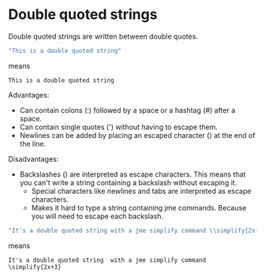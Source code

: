 # Double quoted strings

Double quoted strings are written between double quotes.

```yaml
"This is a double quoted string"
```

means

```text
This is a double quoted string
```

Advantages:
- Can contain colons (:) followed by a space or a hashtag (#) after a space.
- Can contain single quotes (') without having to escape them.
- Newlines can be added by placing an escaped character (\) at the end of the line.

Disadvantages:
- Backslashes (\) are interpreted as escape characters. This means that you can't write a string containing a backslash without escaping it.
  - Special characters like newlines and tabs are interpreted as escape characters.
  - Makes it hard to type a string containing jme commands. Because you will need to escape each backslash.

```yaml
"It's a double quoted string with a jme simplify command \\simplify{2x+3}"
```

means

```text
It's a double quoted string  with a jme simplify command \simplify{2x+3}
```